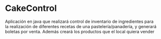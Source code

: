 # CakeControl
Aplicación en java que realizará control de inventario de ingredientes para la realización de diferentes recetas de una pastelería/panadería, y generará boletas por venta. Además creará los productos que el local quiera vender
